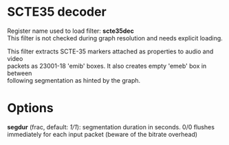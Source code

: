 <!-- automatically generated - do not edit, patch gpac/applications/gpac/gpac.c -->

# SCTE35 decoder  
  
Register name used to load filter: __scte35dec__  
This filter is not checked during graph resolution and needs explicit loading.  
  
This filter extracts SCTE-35 markers attached as properties to audio and video  
packets as 23001-18 'emib' boxes. It also creates empty 'emeb' box in between  
following segmentation as hinted by the graph.  
  

# Options    
  
<a id="segdur">__segdur__</a> (frac, default: _1/1_): segmentation duration in seconds. 0/0 flushes immediately for each input packet (beware of the bitrate overhead)  
  
